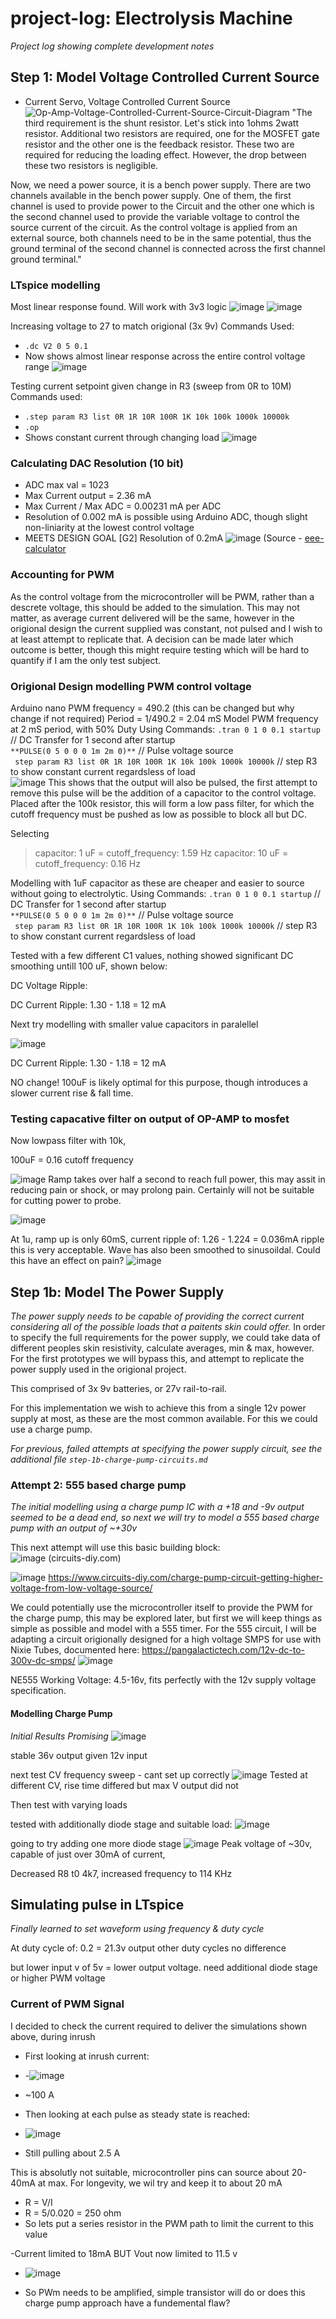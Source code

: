 # project-log: Electrolysis Machine
_Project log showing complete development notes_
## Step 1: Model Voltage Controlled Current Source
- Current Servo, Voltage Controlled Current Source
 ![Op-Amp-Voltage-Controlled-Current-Source-Circuit-Diagram](https://github.com/ImogenWren/electrolysisMachine/assets/97303986/14538ed3-4064-43b1-9a8e-5d472b6c1dae)
"The third requirement is the shunt resistor. Let's stick into 1ohms 2watt resistor. Additional two resistors are required, one for the MOSFET gate resistor and the other one is the feedback resistor. These two are required for reducing the loading effect. However, the drop between these two resistors is negligible.

Now, we need a power source, it is a bench power supply. There are two channels available in the bench power supply. One of them, the first channel is used to provide power to the Circuit and the other one which is the second channel used to provide the variable voltage to control the source current of the circuit. As the control voltage is applied from an external source, both channels need to be in the same potential, thus the ground terminal of the second channel is connected across the first channel ground terminal."

### LTspice modelling
Most linear response found. Will work with 3v3 logic
![image](https://github.com/ImogenWren/electrolysisMachine/assets/97303986/24817674-8046-4430-89f8-011a9acf5891)
![image](https://github.com/ImogenWren/electrolysisMachine/assets/97303986/ee70646f-9a43-44bd-b7c0-aad7430b6b55)

Increasing voltage to 27 to match origional (3x 9v)
Commands Used:
- `.dc V2 0 5 0.1`
- Now shows almost linear response across the entire control voltage range
![image](https://github.com/ImogenWren/electrolysisMachine/assets/97303986/08384ca2-f880-4f20-8bc2-eaac25e927ce)

Testing current setpoint given change in R3 (sweep from 0R to 10M)
Commands used:
- `.step param R3 list 0R 1R 10R 100R 1K 10k 100k 1000k 10000k`
- `.op`
- Shows constant current through changing load
![image](https://github.com/ImogenWren/electrolysisMachine/assets/97303986/4b596783-c94c-46f2-bc84-4b8f3fc0266a)

### Calculating DAC Resolution (10 bit)
- ADC max val = 1023
- Max Current output = 2.36 mA
- Max Current / Max ADC = 0.00231 mA per ADC
- Resolution of 0.002 mA is possible using Arduino ADC, though slight non-liniarity at the lowest control voltage
- MEETS DESIGN GOAL [G2] Resolution of 0.2mA
![image](https://github.com/ImogenWren/electrolysisMachine/assets/97303986/95e89b84-3562-49b1-9dfa-3c0feba3fbb1)
(Source - [eee-calculator](https://github.com/PanGalacticTech/engineering-calculator-2023)

### Accounting for PWM
As the control voltage from the microcontroller will be PWM, rather than a descrete voltage, this should be added to the simulation. This may not matter, as average current delivered will be the same, however in the origional design the current supplied was constant, not pulsed and I wish to at least attempt to replicate that. A decision can be made later which outcome is better, though this might require testing which will be hard to quantify if I am the only test subject.

### Origional Design modelling PWM control voltage
Arduino nano PWM frequency = 490.2 (this can be changed but why change if not required)
Period = 1/490.2 = 2.04 mS 
Model PWM frequency at 2 mS period, with 50% Duty
Using Commands: 
`.tran 0 1 0 0.1 startup` // DC Transfer for 1 second after startup <br>
`**PULSE(0 5 0 0 0 1m 2m 0)**` // Pulse voltage source <br>
` step param R3 list 0R 1R 10R 100R 1K 10k 100k 1000k 10000k` // step R3 to show constant current regardsless of load <br>
![image](https://github.com/ImogenWren/electrolysisMachine/assets/97303986/4bfb3f53-d18b-41ef-97b9-bb0ef0713afe)
This shows that the output will also be pulsed, the first attempt to remove this pulse will be the addition of a capacitor to the control voltage. Placed after the 100k resistor, this will form a low pass filter, for which the cutoff frequency must be pushed as low as possible to block all but DC.

Selecting 
> capacitor: 1 uF = cutoff_frequency: 1.59 Hz
> capacitor: 10 uF = cutoff_frequency: 0.16 Hz
> 
 Modelling with 1uF capacitor as these are cheaper and easier to source without going to electrolytic.
Using Commands: 
`.tran 0 1 0 0.1 startup` // DC Transfer for 1 second after startup <br>
`**PULSE(0 5 0 0 0 1m 2m 0)**` // Pulse voltage source <br>
` step param R3 list 0R 1R 10R 100R 1K 10k 100k 1000k 10000k` // step R3 to show constant current regardsless of load <br>

Tested with a few different C1 values, nothing showed significant DC smoothing untill 100 uF, shown below:

DC Voltage Ripple:

DC Current Ripple: 1.30 - 1.18 = 12 mA

Next try modelling with smaller value capacitors in paralellel

![image](https://github.com/ImogenWren/electrolysisMachine/assets/97303986/f38141b7-cebf-494b-8194-32d6db9f25b3)

DC Current Ripple: 1.30 - 1.18 = 12 mA

NO change!
 100uF is likely optimal for this purpose, though introduces a slower current rise & fall time. 

### Testing capacative filter on output of OP-AMP to mosfet
Now lowpass filter with 10k, 

100uF = 0.16 cutoff frequency

![image](https://github.com/ImogenWren/electrolysisMachine/assets/97303986/2d016e8b-6273-4a3a-913c-91facf9f598c)
Ramp takes over half a second to reach full power, this may assit in reducing pain or shock, or may prolong pain. Certainly will not be suitable for cutting power to probe.

![image](https://github.com/ImogenWren/electrolysisMachine/assets/97303986/eab666d7-24b3-4b8b-b559-8453b0b1913d)


At 1u, ramp up is only 60mS, current ripple of: 1.26 - 1.224 = 0.036mA ripple this is very acceptable. Wave has also been smoothed to sinusoildal. Could this have an effect on pain?
![image](https://github.com/ImogenWren/electrolysisMachine/assets/97303986/1c03c5b5-0295-44e5-af2b-37906526d532)

## Step 1b: Model The Power Supply

_The power supply needs to be capable of providing the correct current considering all of the possible loads that a paitents skin could offer._
In order to specify the full requirements for the power supply, we could take data of different peoples skin resistivity, calculate averages, min & max, however. For the first prototypes we will bypass this, and attempt to replicate the power supply used in the origional project. 

This comprised of 3x 9v batteries, or 27v rail-to-rail.

For this implementation we wish to achieve this from a single 12v power supply at most, as these are the most common available. For this we could use a charge pump.

_For previous, failed attempts at specifying the power supply circuit, see the additional file `step-1b-charge-pump-circuits.md`_ <br>

### Attempt 2: 555 based charge pump
_The initial modelling using a charge pump IC with a +18 and -9v output seemed to be a dead end, so next we will try to model a 555 based charge pump with an output of ~+30v_

This next attempt will use this basic building block: <br>
![image](https://github.com/ImogenWren/electrolysisMachine/assets/97303986/edfd8b9f-4ee1-4631-9991-48a0bd2a2d45)
(circuits-diy.com)

![image](https://github.com/ImogenWren/electrolysisMachine/assets/97303986/58773af9-933d-455b-8537-376ab458d9b0)
https://www.circuits-diy.com/charge-pump-circuit-getting-higher-voltage-from-low-voltage-source/


We could potentially use the microcontroller itself to provide the PWM for the charge pump, this may be explored later, but first we will keep things as simple as possible and model with a 555 timer. For the 555 circuit, I will be adapting a circuit origionally designed for a high voltage SMPS for use with Nixie Tubes, documented here:
https://pangalactictech.com/12v-dc-to-300v-dc-smps/
![image](https://github.com/ImogenWren/electrolysisMachine/assets/97303986/e9e7b69d-567d-44fb-a2f5-6acb06813e88)


NE555 Working Voltage: 4.5-16v, fits perfectly with the 12v supply voltage specification.

#### Modelling Charge Pump
_Initial Results Promising_
![image](https://github.com/ImogenWren/electrolysisMachine/assets/97303986/b9f7da40-d6aa-4cde-872a-96d45d52f22a)

stable 36v output given 12v input

next test CV frequency sweep - cant set up correctly
![image](https://github.com/ImogenWren/electrolysisMachine/assets/97303986/eacac20e-c940-4e67-9644-a53552f214a6)
Tested at different CV, rise time differed but max V output did not


Then test with varying loads

tested with additionally diode stage and suitable load:
![image](https://github.com/ImogenWren/electrolysisMachine/assets/97303986/8c3fedfa-c0ec-44b7-ad5d-a58bdc3bba4f)

going to try adding one more diode stage
![image](https://github.com/ImogenWren/electrolysisMachine/assets/97303986/26914682-de31-4aea-aa29-c1ed5b355d51)
 Peak voltage of ~30v, capable of just over 30mA of current, 

Decreased R8 t0 4k7, increased frequency to 114 KHz

## Simulating pulse in LTspice
_Finally learned to set waveform using frequency & duty cycle_

At duty cycle of:
0.2 = 21.3v output
other duty cycles no difference

but lower input v of 5v = lower output voltage. need additional diode stage or higher PWM voltage
   
### Current of PWM Signal
I decided to check the current required to deliver the simulations shown above, during inrush

- First looking at inrush current:
- -![image](https://github.com/ImogenWren/electrolysisMachine/assets/97303986/9c0d51df-91b0-468d-bce9-eb18cf90f545)
- ~100 A


- Then looking at each pulse as steady state is reached:
- ![image](https://github.com/ImogenWren/electrolysisMachine/assets/97303986/27de97b1-40ea-42b9-877b-afaa9c00eec6)
- Still pulling about 2.5 A

This is absolutly not suitable, microcontroller pins can source about 20-40mA at max. For longevity, we wil try and keep it to about 20 mA

- R = V/I
- R = 5/0.020 = 250 ohm
- So lets put a series resistor in the PWM path to limit the current to this value

-Current limited to 18mA BUT Vout now limited to 11.5 v
- ![image](https://github.com/ImogenWren/electrolysisMachine/assets/97303986/defa17e2-9757-4180-9f73-e390d0654a81)

- So PWm needs to be amplified, simple transistor will do or does this charge pump approach have a fundemental flaw?

